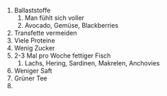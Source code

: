 1. Ballaststoffe
	1. Man fühlt sich voller
	2. Avocado, Gemüse, Blackberries
2. Transfette vermeiden
3. Viele Proteine
4. Wenig Zucker
5. 2-3 Mal pro Woche fettiger Fisch
	1. Lachs, Hering, Sardinen, Makrelen, Anchovies
2. Weniger Saft
3. Grüner Tee
4. 